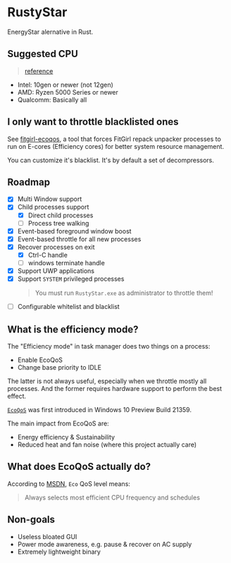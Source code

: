 # RustyStar

EnergyStar alernative in Rust.

## Suggested CPU

> [reference](https://devblogs.microsoft.com/performance-diagnostics/introducing-ecoqos/#supported-hardware)

- Intel: 10gen or newer (not 12gen)
- AMD: Ryzen 5000 Series or newer
- Qualcomm: Basically all

## I only want to throttle blacklisted ones

See [fitgirl-ecoqos](https://github.com/RustyStarX/fitgirl-ecoqos),
a tool that forces FitGirl repack unpacker processes to run on E-cores
(Efficiency cores) for better system resource management.

You can customize it's blacklist. It's by default a set of decompressors.

## Roadmap

- [x] Multi Window support
- [x] Child processes support
  - [x] Direct child processes
  - [ ] Process tree walking
- [x] Event-based foreground window boost
- [x] Event-based throttle for all new processes
- [x] Recover processes on exit
  - [x] Ctrl-C handle
  - [ ] windows terminate handle
- [x] Support UWP applications
- [x] Support `SYSTEM` privileged processes
  > You must run `RustyStar.exe` as administrator to throttle them!
- [ ] Configurable whitelist and blacklist

## What is the efficiency mode?

The "Efficiency mode" in task manager does two things on a process:

- Enable EcoQoS
- Change base priority to IDLE

The latter is not always useful, especially when we throttle mostly all processes.
And the former requires hardware support to perform the best effect.

[`EcoQoS`](https://devblogs.microsoft.com/performance-diagnostics/introducing-ecoqos/) was
first introduced in Windows 10 Preview Build 21359.

The main impact from EcoQoS are:
  - Energy efficiency & Sustainability
  - Reduced heat and fan noise (where this project actually care)

## What does EcoQoS actually do?

According to [MSDN](https://learn.microsoft.com/en-us/windows/win32/procthread/quality-of-service#quality-of-service-levels),
`Eco` QoS level means:

> Always selects most efficient CPU frequency and schedules

## Non-goals

- Useless bloated GUI
- Power mode awareness, e.g. pause & recover on AC supply
- Extremely lightweight binary
